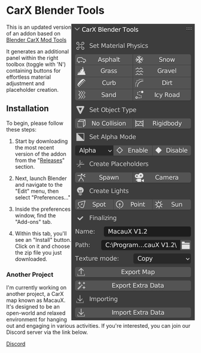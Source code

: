 # CarX Blender Tools
<img align="right" src="https://raw.githubusercontent.com/VirtualSizz/CarX-Blender-Tools/main/Media/blender_L4OJoXsrM9.png">

This is an updated version of an addon based on [Blender CarX Mod Tools](https://github.com/Zi9/Blender-CarX-Mod-Tools)

It generates an additional panel within the right toolbox (toggle with 'N') containing buttons for effortless material adjustment and placeholder creation.


## Installation

To begin, please follow these steps:

1. Start by downloading the most recent version of the addon from the "[Releases](https://github.com/VirtualSizz/CarX-Blender-Tools/releases)" section.

2. Next, launch Blender and navigate to the "Edit" menu, then select "Preferences..."

3. Inside the preferences window, find the "Add-ons" tab.

4. Within this tab, you'll see an "Install" button. Click on it and choose the zip file you just downloaded.


### Another Project
I'm currently working on another project, a CarX map known as MacauX. It's designed to be an open-world and relaxed environment for hanging out and engaging in various activities. If you're interested, you can join our Discord server via the link below.

[Discord](https://discord.gg/qa6We3ySxv)
